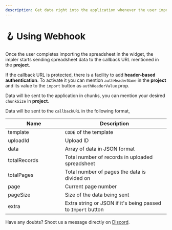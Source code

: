 ```yaml
---
description: Get data right into the application whenever the user imports the spreadsheet
---
```


# 🪝 Using Webhook

Once the user completes importing the spreadsheet in the widget, the impler starts sending spreadsheet data to the callback URL mentioned in the **project**.

If the callback URL is protected, there is a facility to add **header-based authentication**. To activate it you can mention `authHeaderName` in the **project** and its value to the `import` button as `authHeaderValue` prop.

Data will be sent to the application in chunks, you can mention your desired `chunkSize` in **project**.

Data will be sent to the `callbackURL` in the following format,

<table data-full-width="true"><thead><tr><th width="217.33333333333337">Name</th><th width="487">Description</th></tr></thead><tbody><tr><td>template</td><td><code>CODE</code> of the template</td></tr><tr><td>uploadId</td><td>Upload ID</td></tr><tr><td>data</td><td>Array of data in JSON format</td></tr><tr><td>totalRecords</td><td>Total number of records in uploaded spreadsheet</td></tr><tr><td>totalPages</td><td>Total number of pages the data is divided on</td></tr><tr><td>page</td><td>Current page number</td></tr><tr><td>pageSize</td><td>Size of the data being sent</td></tr><tr><td>extra</td><td>Extra string or JSON if it's being passed to <code>Import</code> button</td></tr></tbody></table>

Have any doubts? Shoot us a message directly on [Discord](https://discord.impler.io).

